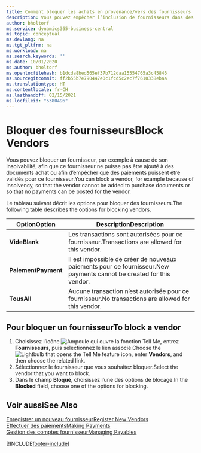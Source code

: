 ```yaml
---
title: Comment bloquer les achats en provenance/vers des fournisseurs
description: Vous pouvez empêcher l’inclusion de fournisseurs dans des transactions, ou simplement bloquer de nouveaux paiements qui leur sont destinés.
author: bholtorf
ms.service: dynamics365-business-central
ms.topic: conceptual
ms.devlang: na
ms.tgt_pltfrm: na
ms.workload: na
ms.search.keywords: ''
ms.date: 10/01/2020
ms.author: bholtorf
ms.openlocfilehash: b1dcda8bed565ef37b712daa15554765a3c45846
ms.sourcegitcommit: ff2b55b7e790447e0c1fcd5c2ec7f7610338ebaa
ms.translationtype: HT
ms.contentlocale: fr-CH
ms.lasthandoff: 02/15/2021
ms.locfileid: "5380496"
---
```

# <a name="block-vendors"></a><span data-ttu-id="6085c-103">Bloquer des fournisseurs</span><span class="sxs-lookup"><span data-stu-id="6085c-103">Block Vendors</span></span>
<span data-ttu-id="6085c-104">Vous pouvez bloquer un fournisseur, par exemple à cause de son insolvabilité, afin que ce fournisseur ne puisse pas être ajouté à des documents achat ou afin d’empêcher que des paiements puissent être validés pour ce fournisseur.</span><span class="sxs-lookup"><span data-stu-id="6085c-104">You can block a vendor, for example because of insolvency, so that the vendor cannot be added to purchase documents or so that no payments can be posted for the vendor.</span></span>

<span data-ttu-id="6085c-105">Le tableau suivant décrit les options pour bloquer des fournisseurs.</span><span class="sxs-lookup"><span data-stu-id="6085c-105">The following table describes the options for blocking vendors.</span></span>  

|<span data-ttu-id="6085c-106">Option</span><span class="sxs-lookup"><span data-stu-id="6085c-106">Option</span></span>|<span data-ttu-id="6085c-107">Description</span><span class="sxs-lookup"><span data-stu-id="6085c-107">Description</span></span>|  
|--------------------|------------|  
|<span data-ttu-id="6085c-108">**Vide**</span><span class="sxs-lookup"><span data-stu-id="6085c-108">**Blank**</span></span>|<span data-ttu-id="6085c-109">Les transactions sont autorisées pour ce fournisseur.</span><span class="sxs-lookup"><span data-stu-id="6085c-109">Transactions are allowed for this vendor.</span></span>|
|<span data-ttu-id="6085c-110">**Paiement**</span><span class="sxs-lookup"><span data-stu-id="6085c-110">**Payment**</span></span>|<span data-ttu-id="6085c-111">Il est impossible de créer de nouveaux paiements pour ce fournisseur.</span><span class="sxs-lookup"><span data-stu-id="6085c-111">New payments cannot be created for this vendor.</span></span>|  
|<span data-ttu-id="6085c-112">**Tous**</span><span class="sxs-lookup"><span data-stu-id="6085c-112">**All**</span></span>|<span data-ttu-id="6085c-113">Aucune transaction n’est autorisée pour ce fournisseur.</span><span class="sxs-lookup"><span data-stu-id="6085c-113">No transactions are allowed for this vendor.</span></span>|  

## <a name="to-block-a-vendor"></a><span data-ttu-id="6085c-114">Pour bloquer un fournisseur</span><span class="sxs-lookup"><span data-stu-id="6085c-114">To block a vendor</span></span>  
1. <span data-ttu-id="6085c-115">Choisissez l’icône ![Ampoule qui ouvre la fonction Tell Me](media/ui-search/search_small.png "Dites-moi ce que vous voulez faire"), entrez **Fournisseurs**, puis sélectionnez le lien associé.</span><span class="sxs-lookup"><span data-stu-id="6085c-115">Choose the ![Lightbulb that opens the Tell Me feature](media/ui-search/search_small.png "Tell me what you want to do") icon, enter **Vendors**, and then choose the related link.</span></span>
2. <span data-ttu-id="6085c-116">Sélectionnez le fournisseur que vous souhaitez bloquer.</span><span class="sxs-lookup"><span data-stu-id="6085c-116">Select the vendor that you want to block.</span></span>
3. <span data-ttu-id="6085c-117">Dans le champ **Bloqué**, choisissez l’une des options de blocage.</span><span class="sxs-lookup"><span data-stu-id="6085c-117">In the **Blocked** field, choose one of the options for blocking.</span></span>

## <a name="see-also"></a><span data-ttu-id="6085c-118">Voir aussi</span><span class="sxs-lookup"><span data-stu-id="6085c-118">See Also</span></span>  
[<span data-ttu-id="6085c-119">Enregistrer un nouveau fournisseur</span><span class="sxs-lookup"><span data-stu-id="6085c-119">Register New Vendors</span></span>](purchasing-how-register-new-vendors.md)  
[<span data-ttu-id="6085c-120">Effectuer des paiements</span><span class="sxs-lookup"><span data-stu-id="6085c-120">Making Payments</span></span>](payables-make-payments.md)  
[<span data-ttu-id="6085c-121">Gestion des comptes fournisseur</span><span class="sxs-lookup"><span data-stu-id="6085c-121">Managing Payables</span></span>](payables-manage-payables.md)


[!INCLUDE[footer-include](includes/footer-banner.md)]